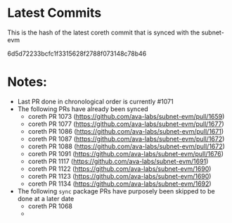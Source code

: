 # Latest Commits 

This is the hash of the latest coreth commit that is synced with the subnet-evm

6d5d72233bcfc1f3315628f2788f073148c78b46

# Notes: 
- Last PR done in chronological order is currently #1071
- The following PRs have already been synced 
  - coreth PR 1073 (https://github.com/ava-labs/subnet-evm/pull/1659)
  - coreth PR 1077 (https://github.com/ava-labs/subnet-evm/pull/1677)
  - coreth PR 1086 (https://github.com/ava-labs/subnet-evm/pull/1671)
  - coreth PR 1087 (https://github.com/ava-labs/subnet-evm/pull/1672)
  - coreth PR 1088 (https://github.com/ava-labs/subnet-evm/pull/1672)
  - coreth PR 1091 (https://github.com/ava-labs/subnet-evm/pull/1676)
  - coreth PR 1117 (https://github.com/ava-labs/subnet-evm/1691)
  - coreth PR 1122 (https://github.com/ava-labs/subnet-evm/1690)
  - coreth PR 1123 (https://github.com/ava-labs/subnet-evm/1690)
  - coreth PR 1134 (https://github.com/ava-labs/subnet-evm/1692)
- The following `sync` package PRs have purposely been skipped to be done at a later date 
  - coreth PR 1068
  - 